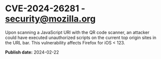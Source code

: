# CVE-2024-26281 - security@mozilla.org

Upon scanning a JavaScript URI with the QR code scanner, an attacker could have executed unauthorized scripts on the current top origin sites in the URL bar. This vulnerability affects Firefox for iOS < 123.

**Publish date:** 2024-02-22
